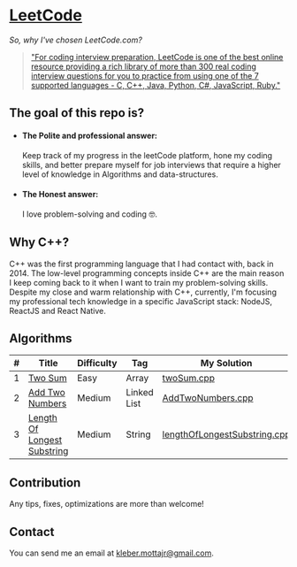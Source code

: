 # [LeetCode](https://leetcode.com/problemset/algorithms/)

_So, why I've chosen LeetCode.com?_

> ["For coding interview preparation, LeetCode is one of the best online resource providing a rich library of more than 300 real coding interview questions for you to practice from using one of the 7 supported languages - C, C++, Java, Python, C#, JavaScript, Ruby."](https://www.quora.com/How-effective-is-Leetcode-for-preparing-for-technical-interviews)

## The goal of this repo is?

 - #### The Polite and professional answer: 
   Keep track of my progress in the leetCode platform, hone my coding skills, and better prepare myself for job interviews that require a higher level of knowledge in Algorithms and data-structures.

 - #### The Honest answer: 
   I love problem-solving and coding :nerd_face:.

## Why C++?

C++ was the first programming language that I had contact with, back in 2014. The low-level programming concepts inside C++ are the main reason I keep coming back to it when I want to train my problem-solving skills. Despite my close and warm relationship with C++, currently, I'm focusing my professional tech knowledge in a specific JavaScript stack: NodeJS, ReactJS and React Native.


## Algorithms
| #   | Title                                                                                                         | Difficulty | Tag         | My Solution                                                                                                                                           |
| --- | ------------------------------------------------------------------------------------------------------------- | ---------- | ----------- | ----------------------------------------------------------------------------------------------------------------------------------------------------- |
| 1   | [Two Sum](https://leetcode.com/problems/two-sum)                                                              | Easy       | Array       | [twoSum.cpp](https://github.com/KleberMotta/LeetCode-CPlusPlus/blob/master/1.Two-Sum/twoSum.cpp)                                                      |
| 2   | [Add Two Numbers](https://leetcode.com/problems/add-two-numbers/)                                             | Medium     | Linked List | [AddTwoNumbers.cpp](https://github.com/KleberMotta/LeetCode-CPlusPlus/blob/master/2.Add-Two-Numbers/AddTwoNumbers.cpp)                                |
| 3   | [Length Of Longest Substring ](https://leetcode.com/problems/longest-substring-without-repeating-characters/) | Medium     | String      | [lengthOfLongestSubstring.cpp](https://github.com/KleberMotta/LeetCode-CPlusPlus/blob/master/3.lengthOfLongestSubstring/lengthOfLongestSubstring.cpp) |



## Contribution

Any tips, fixes, optimizations are more than welcome!

## Contact

You can send me an email at kleber.mottajr@gmail.com.